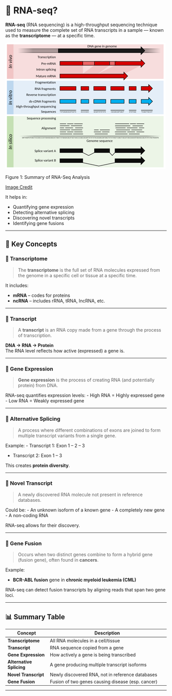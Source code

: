 # 🧬 RNA-seq?

**RNA-seq** (RNA sequencing) is a high-throughput sequencing technique
used to measure the complete set of RNA transcripts in a sample — known
as the **transcriptome** — at a specific time.

<img src="Figures/RNA-seq.png" alt="Figure 1: Summary of RNA-Seq Analysis" width="500" />
<p class="caption">
Figure 1: Summary of RNA-Seq Analysis
</p>

[Image Credit](https://en.wikipedia.org/wiki/RNA-Seq)

It helps in:

-   Quantifying gene expression
-   Detecting alternative splicing
-   Discovering novel transcripts
-   Identifying gene fusions

------------------------------------------------------------------------

## 📘 Key Concepts

### 📌 Transcriptome

> The **transcriptome** is the full set of RNA molecules expressed from
> the genome in a specific cell or tissue at a specific time.

It includes:

-   **mRNA** – codes for proteins  
-   **ncRNA** – includes rRNA, tRNA, lncRNA, etc.

------------------------------------------------------------------------

### 📌 Transcript

> A **transcript** is an RNA copy made from a gene through the process
> of transcription.

**DNA → RNA → Protein**  
The RNA level reflects how active (expressed) a gene is.

------------------------------------------------------------------------

### 📌 Gene Expression

> **Gene expression** is the process of creating RNA (and potentially
> protein) from DNA.

RNA-seq quantifies expression levels: - High RNA = Highly expressed
gene - Low RNA = Weakly expressed gene

------------------------------------------------------------------------

### 📌 Alternative Splicing

> A process where different combinations of exons are joined to form
> multiple transcript variants from a single gene.

Example: - Transcript 1: Exon 1 – 2 – 3  
- Transcript 2: Exon 1 – 3

This creates **protein diversity**.

------------------------------------------------------------------------

### 📌 Novel Transcript

> A newly discovered RNA molecule not present in reference databases.

Could be: - An unknown isoform of a known gene - A completely new gene -
A non-coding RNA

RNA-seq allows for their discovery.

------------------------------------------------------------------------

### 📌 Gene Fusion

> Occurs when two distinct genes combine to form a hybrid gene (fusion
> gene), often found in **cancers**.

Example:  
- **BCR-ABL fusion** gene in **chronic myeloid leukemia (CML)**

RNA-seq can detect fusion transcripts by aligning reads that span two
gene loci.

------------------------------------------------------------------------

## 📊 Summary Table

<table>
<colgroup>
<col style="width: 26%" />
<col style="width: 73%" />
</colgroup>
<thead>
<tr class="header">
<th>Concept</th>
<th>Description</th>
</tr>
</thead>
<tbody>
<tr class="odd">
<td><strong>Transcriptome</strong></td>
<td>All RNA molecules in a cell/tissue</td>
</tr>
<tr class="even">
<td><strong>Transcript</strong></td>
<td>RNA sequence copied from a gene</td>
</tr>
<tr class="odd">
<td><strong>Gene Expression</strong></td>
<td>How actively a gene is being transcribed</td>
</tr>
<tr class="even">
<td><strong>Alternative Splicing</strong></td>
<td>A gene producing multiple transcript isoforms</td>
</tr>
<tr class="odd">
<td><strong>Novel Transcript</strong></td>
<td>Newly discovered RNA, not in reference databases</td>
</tr>
<tr class="even">
<td><strong>Gene Fusion</strong></td>
<td>Fusion of two genes causing disease (esp. cancer)</td>
</tr>
</tbody>
</table>

------------------------------------------------------------------------
